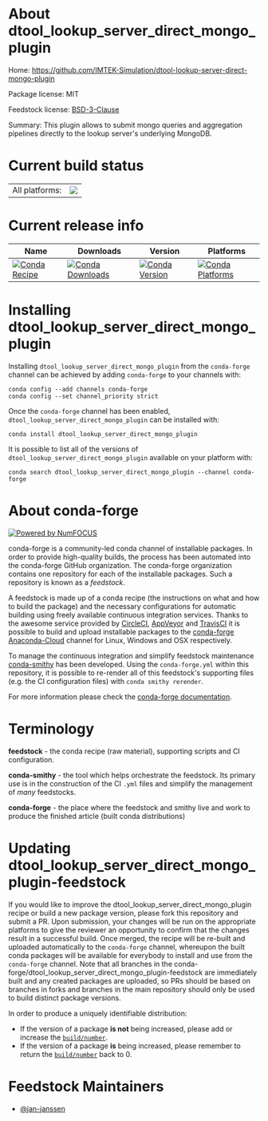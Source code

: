 About dtool_lookup_server_direct_mongo_plugin
=============================================

Home: https://github.com/IMTEK-Simulation/dtool-lookup-server-direct-mongo-plugin

Package license: MIT

Feedstock license: [BSD-3-Clause](https://github.com/conda-forge/dtool_lookup_server_direct_mongo_plugin-feedstock/blob/master/LICENSE.txt)

Summary: This plugin allows to submit mongo queries and aggregation                    pipelines directly to the lookup server's underlying MongoDB.

Current build status
====================


<table><tr><td>All platforms:</td>
    <td>
      <a href="https://dev.azure.com/conda-forge/feedstock-builds/_build/latest?definitionId=13786&branchName=master">
        <img src="https://dev.azure.com/conda-forge/feedstock-builds/_apis/build/status/dtool_lookup_server_direct_mongo_plugin-feedstock?branchName=master">
      </a>
    </td>
  </tr>
</table>

Current release info
====================

| Name | Downloads | Version | Platforms |
| --- | --- | --- | --- |
| [![Conda Recipe](https://img.shields.io/badge/recipe-dtool_lookup_server_direct_mongo_plugin-green.svg)](https://anaconda.org/conda-forge/dtool_lookup_server_direct_mongo_plugin) | [![Conda Downloads](https://img.shields.io/conda/dn/conda-forge/dtool_lookup_server_direct_mongo_plugin.svg)](https://anaconda.org/conda-forge/dtool_lookup_server_direct_mongo_plugin) | [![Conda Version](https://img.shields.io/conda/vn/conda-forge/dtool_lookup_server_direct_mongo_plugin.svg)](https://anaconda.org/conda-forge/dtool_lookup_server_direct_mongo_plugin) | [![Conda Platforms](https://img.shields.io/conda/pn/conda-forge/dtool_lookup_server_direct_mongo_plugin.svg)](https://anaconda.org/conda-forge/dtool_lookup_server_direct_mongo_plugin) |

Installing dtool_lookup_server_direct_mongo_plugin
==================================================

Installing `dtool_lookup_server_direct_mongo_plugin` from the `conda-forge` channel can be achieved by adding `conda-forge` to your channels with:

```
conda config --add channels conda-forge
conda config --set channel_priority strict
```

Once the `conda-forge` channel has been enabled, `dtool_lookup_server_direct_mongo_plugin` can be installed with:

```
conda install dtool_lookup_server_direct_mongo_plugin
```

It is possible to list all of the versions of `dtool_lookup_server_direct_mongo_plugin` available on your platform with:

```
conda search dtool_lookup_server_direct_mongo_plugin --channel conda-forge
```


About conda-forge
=================

[![Powered by NumFOCUS](https://img.shields.io/badge/powered%20by-NumFOCUS-orange.svg?style=flat&colorA=E1523D&colorB=007D8A)](http://numfocus.org)

conda-forge is a community-led conda channel of installable packages.
In order to provide high-quality builds, the process has been automated into the
conda-forge GitHub organization. The conda-forge organization contains one repository
for each of the installable packages. Such a repository is known as a *feedstock*.

A feedstock is made up of a conda recipe (the instructions on what and how to build
the package) and the necessary configurations for automatic building using freely
available continuous integration services. Thanks to the awesome service provided by
[CircleCI](https://circleci.com/), [AppVeyor](https://www.appveyor.com/)
and [TravisCI](https://travis-ci.com/) it is possible to build and upload installable
packages to the [conda-forge](https://anaconda.org/conda-forge)
[Anaconda-Cloud](https://anaconda.org/) channel for Linux, Windows and OSX respectively.

To manage the continuous integration and simplify feedstock maintenance
[conda-smithy](https://github.com/conda-forge/conda-smithy) has been developed.
Using the ``conda-forge.yml`` within this repository, it is possible to re-render all of
this feedstock's supporting files (e.g. the CI configuration files) with ``conda smithy rerender``.

For more information please check the [conda-forge documentation](https://conda-forge.org/docs/).

Terminology
===========

**feedstock** - the conda recipe (raw material), supporting scripts and CI configuration.

**conda-smithy** - the tool which helps orchestrate the feedstock.
                   Its primary use is in the construction of the CI ``.yml`` files
                   and simplify the management of *many* feedstocks.

**conda-forge** - the place where the feedstock and smithy live and work to
                  produce the finished article (built conda distributions)


Updating dtool_lookup_server_direct_mongo_plugin-feedstock
==========================================================

If you would like to improve the dtool_lookup_server_direct_mongo_plugin recipe or build a new
package version, please fork this repository and submit a PR. Upon submission,
your changes will be run on the appropriate platforms to give the reviewer an
opportunity to confirm that the changes result in a successful build. Once
merged, the recipe will be re-built and uploaded automatically to the
`conda-forge` channel, whereupon the built conda packages will be available for
everybody to install and use from the `conda-forge` channel.
Note that all branches in the conda-forge/dtool_lookup_server_direct_mongo_plugin-feedstock are
immediately built and any created packages are uploaded, so PRs should be based
on branches in forks and branches in the main repository should only be used to
build distinct package versions.

In order to produce a uniquely identifiable distribution:
 * If the version of a package **is not** being increased, please add or increase
   the [``build/number``](https://docs.conda.io/projects/conda-build/en/latest/resources/define-metadata.html#build-number-and-string).
 * If the version of a package **is** being increased, please remember to return
   the [``build/number``](https://docs.conda.io/projects/conda-build/en/latest/resources/define-metadata.html#build-number-and-string)
   back to 0.

Feedstock Maintainers
=====================

* [@jan-janssen](https://github.com/jan-janssen/)

